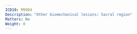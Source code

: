 ```yaml
---
ICD10: M9984
Description: "Other biomechanical lesions: Sacral region"
Matters: No
Weight: 0
---
```

